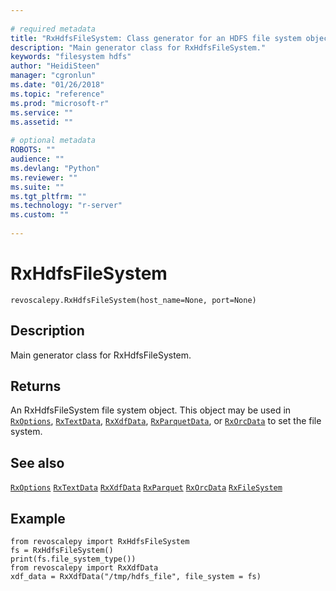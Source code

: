 ```yaml
--- 
 
# required metadata 
title: "RxHdfsFileSystem: Class generator for an HDFS file system object (revoscalepy)" 
description: "Main generator class for RxHdfsFileSystem." 
keywords: "filesystem hdfs" 
author: "HeidiSteen" 
manager: "cgronlun" 
ms.date: "01/26/2018" 
ms.topic: "reference" 
ms.prod: "microsoft-r" 
ms.service: "" 
ms.assetid: "" 
 
# optional metadata 
ROBOTS: "" 
audience: "" 
ms.devlang: "Python" 
ms.reviewer: "" 
ms.suite: "" 
ms.tgt_pltfrm: "" 
ms.technology: "r-server" 
ms.custom: "" 
 
---
```


# RxHdfsFileSystem


 



```
revoscalepy.RxHdfsFileSystem(host_name=None, port=None)
```





## Description

Main generator class for RxHdfsFileSystem.


## Returns

An RxHdfsFileSystem file system object.
This object may be used in [`RxOptions`](RxOptions.md),
[`RxTextData`](RxTextData.md),
[`RxXdfData`](RxXdfData.md),
[`RxParquetData`](RxParquetData.md),
or [`RxOrcData`](RxOrcData.md) to set the file system.


## See also

[`RxOptions`](RxOptions.md)
[`RxTextData`](RxTextData.md)
[`RxXdfData`](RxXdfData.md)
[`RxParquet`](RxParquetData.md)
[`RxOrcData`](RxOrcData.md)
[`RxFileSystem`](RxFileSystem.md)


## Example



```
from revoscalepy import RxHdfsFileSystem
fs = RxHdfsFileSystem()
print(fs.file_system_type())
from revoscalepy import RxXdfData
xdf_data = RxXdfData("/tmp/hdfs_file", file_system = fs)
```


